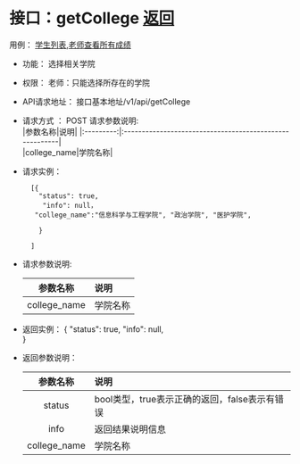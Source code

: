 # 接口：getCollege  [返回](../README.md)
用例： [学生列表](../用例/学生列表.md),[老师查看所有成绩](../用例/老师查看所有成绩.md)
- 功能：
    选择相关学院
    
- 权限：
    老师：只能选择所存在的学院
    
- API请求地址： 
    接口基本地址/v1/api/getCollege

- 请求方式 ：
    POST
 请求参数说明:        
        |参数名称|说明|
        |:---------:|:--------------------------------------------------------|    
        |college_name|学院名称|   

- 请求实例：

        [{
          "status": true,
           "info": null，
         "college_name":"信息科学与工程学院", "政治学院", "医护学院",

          }
        
        ]
        
- 请求参数说明:        

  |参数名称|说明|
  |:---------:|:--------------------------------------------------------|      
  |college_name| 学院名称| 
  
- 返回实例：
        { 
            "status": true,
            "info": null,    
        }
 
- 返回参数说明：    
 
  |参数名称|说明|
  |:---------:|:--------------------------------------------------------|      
   |status|bool类型，true表示正确的返回，false表示有错误|
     |info|返回结果说明信息|
     |college_name|学院名称| 